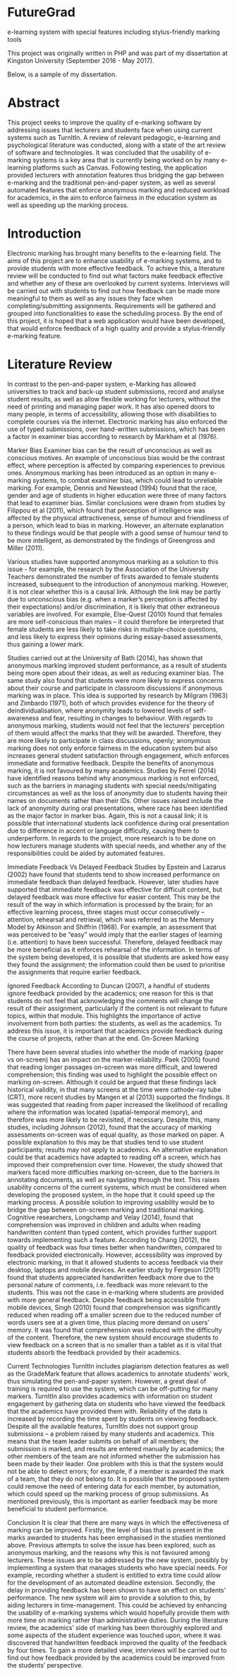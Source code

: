 # FutureGrad
e-learning system with special features including stylus-friendly marking tools

This project was originally written in PHP and was part of my dissertation at Kingston University (September 2016 - May 2017).

Below, is a sample of my dissertation.

# Abstract
This project seeks to improve the quality of e-marking software by addressing issues that lecturers and students face when using current systems such as TurnItIn. A review of relevant pedagogic, e-learning and psychological literature was conducted, along with a state of the art review of software and technologies. It was concluded that the usability of e-marking systems is a key area that is currently being worked on by many e-learning platforms such as Canvas. Following testing, the application provided lecturers with annotation features thus bridging the gap between e-marking and the traditional pen-and-paper system, as well as several automated features that enforce anonymous marking and reduced workload for academics, in the aim to enforce fairness in the education system as well as speeding up the marking process.

# Introduction
Electronic marking has brought many benefits to the e-learning field. The aims of this project are to enhance usability of e-marking systems, and to provide students with more effective feedback. To achieve this, a literature review will be conducted to find out what factors make feedback effective and whether any of these are overlooked by current systems. Interviews will be carried out with students to find out how feedback can be made more meaningful to them as well as any issues they face when completing/submitting assignments. Requirements will be gathered and grouped into functionalities to ease the scheduling process. By the end of this project, it is hoped that a web application would have been developed, that would enforce feedback of a high quality and provide a stylus-friendly e-marking feature.

# Literature Review
In contrast to the pen-and-paper system, e-Marking has allowed universities to track and back-up student submissions, record and analyse student results, as well as allow flexible working for lecturers, without the need of printing and managing paper work. It has also opened doors to many people, in terms of accessibility, allowing those with disabilities to complete courses via the internet.  Electronic marking has also enforced the use of typed submissions, over hand-written submissions, which has been a factor in examiner bias according to research by Markham et al (1976). 

Marker Bias
Examiner bias can be the result of unconscious as well as conscious motives. An example of unconscious bias would be the contrast effect, where perception is affected by comparing experiences to previous ones. Anonymous marking has been introduced as an option in many e-marking systems, to combat examiner bias, which could lead to unreliable marking. For example, Dennis and Newstead (1994) found that the race, gender and age of students in higher education were three of many factors that lead to examiner bias. Similar conclusions were drawn from studies by Filippou et al (2011), which found that perception of intelligence was affected by the physical attractiveness, sense of humour and friendliness of a person, which lead to bias in marking. However, an alternate explanation to these findings would be that people with a good sense of humour tend to be more intelligent, as demonstrated by the findings of Greengross and Miller (2011).

Various studies have supported anonymous marking as a solution to this issue - for example, the research by the Association of the University Teachers demonstrated the number of firsts awarded to female students increased, subsequent to the introduction of anonymous marking. However, it is not clear whether this is a causal link. Although the link may be partly due to unconscious bias (e.g. when a marker’s perception is affected by their expectations) and/or discrimination, it is likely that other extraneous variables are involved. For example, Else-Quest (2010) found that females are more self-conscious than males – it could therefore be interpreted that female students are less likely to take risks in multiple-choice questions, and less likely to express their opinions during essay-based assessments, thus gaining a lower mark. 

Studies carried out at the University of Bath (2014), has shown that anonymous marking improved student performance, as a result of students being more open about their ideas, as well as reducing examiner bias. The same study also found that students were more likely to express concerns about their course and participate in classroom discussions if anonymous marking was in place. This idea is supported by research by Milgram (1963) and Zimbardo (1971), both of which provides evidence for the theory of deindividualisation, where anonymity leads to lowered levels of self-awareness and fear, resulting in changes to behaviour. With regards to anonymous marking, students would not feel that the lecturers’ perception of them would affect the marks that they will be awarded. Therefore, they are more likely to participate in class discussions, openly; anonymous marking does not only enforce fairness in the education system but also increases general student satisfaction through engagement, which enforces immediate and formative feedback.
Despite the benefits of anonymous marking, it is not favoured by many academics. Studies by Ferrel (2014) have identified reasons behind why anonymous marking is not enforced, such as the barriers in managing students with special needs/mitigating circumstances as well as the loss of anonymity due to students having their names on documents rather than their IDs.  Other issues raised include the lack of anonymity during oral presentations, where race has been identified as the major factor in marker bias. Again, this is not a causal link; it is possible that international students lack confidence during oral presentation due to difference in accent or language difficulty, causing them to underperform. In regards to the project, more research is to be done on how lecturers manage students with special needs, and whether any of the responsibilities could be aided by automated features.

Immediate Feedback Vs Delayed Feedback
Studies by Epstein and Lazarus (2002) have found that students tend to show increased performance on immediate feedback than delayed feedback.  However, later studies have supported that immediate feedback was effective for difficult content, but delayed feedback was more effective for easier content. This may be the result of the way in which information is processed by the brain; for an effective learning process, three stages must occur consecutively – attention, rehearsal and retrieval, which was referred to as the Memory Model by Atkinson and Shiffrin (1968). For example, an assessment that was perceived to be “easy” would imply that the earlier stages of learning (i.e. attention) to have been successful. Therefore, delayed feedback may be more beneficial as it enforces rehearsal of the information. In terms of the system being developed, it is possible that students are asked how easy they found the assignment; the information could then be used to prioritise the assignments that require earlier feedback.

Ignored Feedback
According to Duncan (2007), a handful of students ignore feedback provided by the academics; one reason for this is that students do not feel that acknowledging the comments will change the result of their assignment, particularly if the content is not relevant to future topics, within that module. This highlights the importance of active involvement from both parties: the students, as well as the academics. To address this issue, it is important that academics provide feedback during the course of projects, rather than at the end. 
On-Screen Marking

There have been several studies into whether the mode of marking (paper vs on-screen) has an impact on the marker-reliability. Paek (2005) found that reading longer passages on-screen was more difficult, and lowered comprehension; this finding was used to highlight the possible effect on marking on-screen. Although it could be argued that these findings lack historical validity, in that many screens at the time were cathode-ray tube (CRT), more recent studies by Mangen et al (2013) supported the findings. It was suggested that reading from paper increased the likelihood of recalling where the information was located (spatial-temporal memory), and therefore was more likely to be revisited, if necessary. Despite this, many studies, including Johnson (2012), found that the accuracy of marking assessments on-screen was of equal quality, as those marked on paper. A possible explanation to this may be that studies tend to use student participants; results may not apply to academics. An alternative explanation could be that academics have adapted to reading off a screen, which has improved their comprehension over time. However, the study showed that markers faced more difficulties marking on-screen, due to the barriers in annotating documents, as well as navigating through the text. This raises usability concerns of the current systems, which must be considered when developing the proposed system, in the hope that it could speed up the marking process. 
A possible solution to improving usability would be to bridge the gap between on-screen marking and traditional marking. Cognitive researchers, Longchamp and Velay (2014), found that comprehension was improved in children and adults when reading handwritten content than typed content, which provides further support towards implementing such a feature. According to Chang (2012), the quality of feedback was four times better when handwritten, compared to feedback provided electronically. However, accessibility was improved by electronic marking, in that it allowed students to access feedback via their desktop, laptops and mobile devices. An earlier study by Fergeson (2011) found that students appreciated handwritten feedback more due to the personal nature of comments, i.e. feedback was more relevant to the students. This was not the case in e-marking where students are provided with more general feedback. Despite feedback being accessible from mobile devices, Singh (2010) found that comprehension was significantly reduced when reading off a smaller screen due to the reduced number of words users see at a given time, thus placing more demand on users’ memory. It was found that comprehension was reduced with the difficulty of the content. Therefore, the new system should encourage students to view feedback on a screen that is no smaller than a tablet as it is vital that students absorb the feedback provided by their academics.

Current Technologies
TurnItIn includes plagiarism detection features as well as the GradeMark feature that allows academics to annotate students’ work, thus simulating the pen-and-paper system. However, a great deal of training is required to use the system, which can be off-putting for many markers. TurnItIn also provides academics with information on student engagement by gathering data on students who have viewed the feedback that the academics have provided them with. Reliability of the data is increased by recording the time spent by students on viewing feedback. Despite all the available features, TurnItIn does not support group submissions – a problem raised by many students and academics. This means that the team leader submits on behalf of all members; the submission is marked, and results are entered manually by academics; the other members of the team are not informed whether the submission has been made by their leader. One problem with this is that the system would not be able to detect errors; for example, if a member is awarded the mark of a team, that they do not belong to. It is possible that the proposed system could remove the need of entering data for each member, by automation, which could speed up the marking process of group submissions. As mentioned previously, this is important as earlier feedback may be more beneficial to student performance. 

Conclusion
It is clear that there are many ways in which the effectiveness of marking can be improved. Firstly, the level of bias that is present in the marks awarded to students has been emphasised in the studies mentioned above. Previous attempts to solve the issue has been explored, such as anonymous marking, and the reasons why this is not favoured among lecturers. These issues are to be addressed by the new system, possibly by implementing a system that manages students who have special needs. For example, recording whether a student is entitled to extra time could allow for the development of an automated deadline extension. Secondly, the delay in providing feedback has been shown to have an effect on students’ performance. The new system will aim to provide a solution to this, by aiding lecturers in time-management. This could be achieved by enhancing the usability of e-marking systems which would hopefully provide them with more time on marking rather than administrative duties. During the literature review, the academics’ side of marking has been thoroughly explored and some aspects of the student experience was touched upon, where it was discovered that handwritten feedback improved the quality of the feedback by four times. To gain a more detailed view, interviews will be carried out to find out how feedback provided by the academics could be improved from the students’ perspective.

